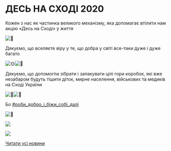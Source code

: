 # ДЕСЬ НА СХОДІ 2020

Кожен з нас як частинка великого механізму, яка допомагає втілити нам акцію «Десь на Сході» у життя

![💛](https://static.xx.fbcdn.net/images/emoji.php/v9/t15/1/16/1f49b.png)


Дякуємо, що вселяєте віру у те, що добра у світі все-таки дуже і дуже багато

![🌞](https://static.xx.fbcdn.net/images/emoji.php/v9/t5f/1/16/1f31e.png)![🤗](https://static.xx.fbcdn.net/images/emoji.php/v9/tb7/1/16/1f917.png)


Дякуємо, що допомогли зібрати і запакувати цілі гори коробок, які вже незабаром будуть тішити діток, мирне населення, військових та медиків на Сході України

![💙](https://static.xx.fbcdn.net/images/emoji.php/v9/t6c/1/16/1f499.png)![💛](https://static.xx.fbcdn.net/images/emoji.php/v9/t15/1/16/1f49b.png)


Бо [#роби_добро_і_біжи_собі_далі](https://www.facebook.com/hashtag/%D1%80%D0%BE%D0%B1%D0%B8_%D0%B4%D0%BE%D0%B1%D1%80%D0%BE_%D1%96_%D0%B1%D1%96%D0%B6%D0%B8_%D1%81%D0%BE%D0%B1%D1%96_%D0%B4%D0%B0%D0%BB%D1%96?__eep__=6&amp;__cft__[0]=AZW-8Z-zi6eDNZDt81yfDzhFXKpJdfyx4vzESe2Ai6i2MXKVOT5Tq8LeMJLJzwglx23Rk0gNxJa_7pxRKPjntxbnBZEkMExJe8yAy33lYaGFmK6bJ4moGloIn9juSiH0gx7GiDS3sG2ngj201Bx1pJXE&amp;__tn__=*NK-R)

![🙂](https://static.xx.fbcdn.net/images/emoji.php/v9/t4c/1/16/1f642.png)



![](/images/blog/десь-на-сході-2020/des_na_shodi1_2020.jpg)



![](/images/blog/десь-на-сході-2020/des_na_shodi2_2020.jpg)


[Читати усі новини](/news)


